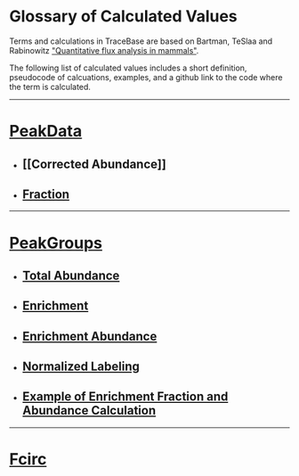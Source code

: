# Glossary of Calculated Values
Terms and calculations in TraceBase are based on Bartman, TeSlaa and Rabinowitz ["Quantitative flux analysis in mammals"](https://doi.org/10.1038/s42255-021-00419-2).

The following list of calculated values includes a short definition, pseudocode of calcuations, examples, and a github link to the code where the term is calculated.

---


# [PeakData](../Types%20of%20Data%20Output/PeakData.md)
 - ## [[Corrected Abundance]]
 - ## [Fraction](Fraction.md)

---

# [PeakGroups](../Types%20of%20Data%20Output/PeakGroups.md)
 - ## [Total Abundance](Total%20Abundance.md)
 - ## [Enrichment](Enrichment.md)
 - ## [Enrichment Abundance](Enrichment%20Abundance.md)
 - ## [Normalized Labeling](Normalized%20Labeling.md)
 - ## [Example of Enrichment Fraction and Abundance Calculation](../Example%20of%20Enrichment%20Fraction%20and%20Abundance%20Calculation.md)

---

# [Fcirc](../Types%20of%20Data%20Output/Fcirc.md)

